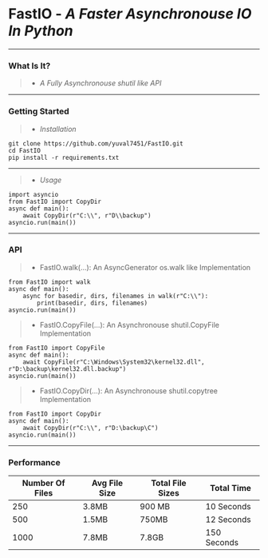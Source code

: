 # FastIO - *A Faster Asynchronouse IO In Python*
---

### What Is It?

>- *A Fully Asynchronouse shutil like API*
---

### Getting Started

>- *Installation* 
```
git clone https://github.com/yuval7451/FastIO.git
cd FastIO
pip install -r requirements.txt
```

---
>- *Usage*
```
import asyncio
from FastIO import CopyDir
async def main():
    await CopyDir(r"C:\\", r"D\\backup")
asyncio.run(main())
```

---
### API
>- FastIO.walk(...): An AsyncGenerator os.walk like Implementation 
```
from FastIO import walk
async def main():
    async for basedir, dirs, filenames in walk(r"C:\\"):
        print(basedir, dirs, filenames)
asyncio.run(main())
```

>- FastIO.CopyFile(...): An Asynchronouse shutil.CopyFile Implementation
```
from FastIO import CopyFile
async def main():
    await CopyFile(r"C:\Windows\System32\kernel32.dll", r"D:\backup\kernel32.dll.backup")    
asyncio.run(main())
```

>- FastIO.CopyDir(...): An Asynchronouse shutil.copytree Implementation
```
from FastIO import CopyDir
async def main():
    await CopyDir(r"C:\\", r"D:\backup\C")    
asyncio.run(main())
```

---
### Performance
| Number Of Files | Avg File Size | Total File Sizes | Total Time  |
|-----------------|---------------|------------------|-------------|
| 250             | 3.8MB         | 900 MB           | 10 Seconds  |
| 500             | 1.5MB         | 750MB            | 12 Seconds  |
| 1000            | 7.8MB         | 7.8GB            | 150 Seconds |
